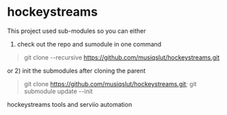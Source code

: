 hockeystreams
=============

This project used sub-modules so you can either 

1) check out the repo and sumodule in one command
> git clone --recursive https://github.com/musiqslut/hockeystreams.git

or
2) init the submodules after cloning the parent 
> git clone https://github.com/musiqslut/hockeystreams.git;
> git submodule update --init


hockeystreams tools and serviio automation
